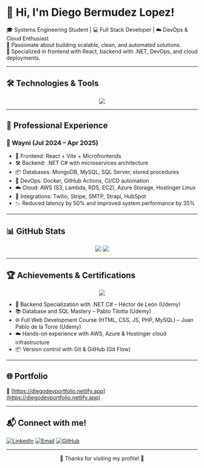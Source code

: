 # 👋 Hi, I'm Diego Bermudez Lopez!

🎓 Systems Engineering Student | 💻 Full Stack Developer | ☁️ DevOps & Cloud Enthusiast  
🚀 Passionate about building scalable, clean, and automated solutions.  
🔧 Specialized in frontend with React, backend with .NET, DevOps, and cloud deployments.

---

## 🛠 Technologies & Tools

<p align="center">
  <img src="https://skillicons.dev/icons?i=react,ts,js,cs,python,dotnet,dart,astro,flutter,html,css,tailwind,vite,zustand,shadcn,vercel,nodejs,express,mongodb,mysql,postgresql,sql,docker,linux,git,github,aws,azure,vscode,visualstudio,figma" />
</p>

---

## 💼 Professional Experience

### 🏢 Wayni (Jul 2024 – Apr 2025)
- 🔧 Frontend: React + Vite + Microfrontends
- 🛠 Backend: .NET C# with microservices architecture
- 📦 Databases: MongoDB, MySQL, SQL Server, stored procedures
- 🧪 DevOps: Docker, GitHub Actions, CI/CD automation
- ☁️ Cloud: AWS (S3, Lambda, RDS, EC2), Azure Storage, Hostinger Linux
- 🔌 Integrations: Twilio, Stripe, SMTP, Strapi, HubSpot
- 📉 Reduced latency by 50% and improved system performance by 35%

---

## 📊 GitHub Stats

<p align="center">
  <img src="https://github-readme-stats.vercel.app/api?username=D14L8L30&show_icons=true&theme=github_dark" />
  <img src="https://github-readme-stats.vercel.app/api/top-langs/?username=D14L8L30&layout=compact&theme=github_dark" />
</p>

---

## 🏆 Achievements & Certifications

<p align="center">
  <img src="https://github-profile-trophy.vercel.app/?username=D14L8L30&theme=darkhub&column=6&margin-w=10" />
</p>

- 🧠 Backend Specialization with .NET C# – Héctor de León (Udemy)  
- 📚 Database and SQL Mastery – Pablo Tilotta (Udemy)  
- 🌐 Full Web Development Course (HTML, CSS, JS, PHP, MySQL) – Juan Pablo de la Torre (Udemy)  
- ☁️ Hands-on experience with AWS, Azure & Hostinger cloud infrastructure  
- 📦 Version control with Git & GitHub (Git Flow)

---

## 🌐 Portfolio

🔗 [https://diegodevportfolio.netlify.app](https://diegodevportfolio.netlify.app)

---

## 📬 Connect with me!

[![LinkedIn](https://img.shields.io/badge/LinkedIn-blue?logo=linkedin&style=for-the-badge)](https://www.linkedin.com/in/diego-bermudez-lopez-855885266/)
[![Email](https://img.shields.io/badge/Gmail-red?logo=gmail&style=for-the-badge)](mailto:diegobdev2024@gmail.com)
[![GitHub](https://img.shields.io/badge/GitHub-181717?logo=github&style=for-the-badge)](https://github.com/D14L8L30)

---

<p align="center">🚀 Thanks for visiting my profile! 🌟</p>

